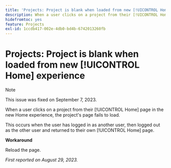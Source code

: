 ```yaml
---
title: 'Projects: Project is blank when loaded from new [!UICONTROL Home] experience'
description: When a user clicks on a project from their [!UICONTROL Home] page in the new Home experience, the project's page fails to load.
hidefromtoc: yes
feature: Projects
exl-id: 1ccdb417-002e-4db0-bd4b-6742013260fb
---
```

# Projects: Project is blank when loaded from new [!UICONTROL Home] experience

>[!NOTE]
>
>This issue was fixed on September 7, 2023.

When a user clicks on a project from their [!UICONTROL Home] page in the new Home experience, the project's page fails to load.

This occurs when the user has logged in as another user, then logged out as the other user and returned to their own [!UICONTROL Home] page.

**Workaround**

Reload the page.

_First reported on August 29, 2023._
